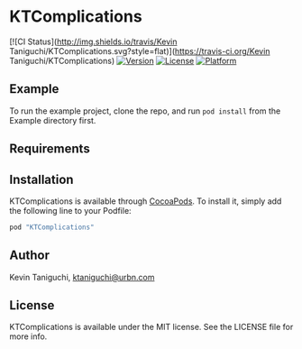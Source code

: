# KTComplications

[![CI Status](http://img.shields.io/travis/Kevin Taniguchi/KTComplications.svg?style=flat)](https://travis-ci.org/Kevin Taniguchi/KTComplications)
[![Version](https://img.shields.io/cocoapods/v/KTComplications.svg?style=flat)](http://cocoapods.org/pods/KTComplications)
[![License](https://img.shields.io/cocoapods/l/KTComplications.svg?style=flat)](http://cocoapods.org/pods/KTComplications)
[![Platform](https://img.shields.io/cocoapods/p/KTComplications.svg?style=flat)](http://cocoapods.org/pods/KTComplications)

## Example

To run the example project, clone the repo, and run `pod install` from the Example directory first.

## Requirements

## Installation

KTComplications is available through [CocoaPods](http://cocoapods.org). To install
it, simply add the following line to your Podfile:

```ruby
pod "KTComplications"
```

## Author

Kevin Taniguchi, ktaniguchi@urbn.com

## License

KTComplications is available under the MIT license. See the LICENSE file for more info.
